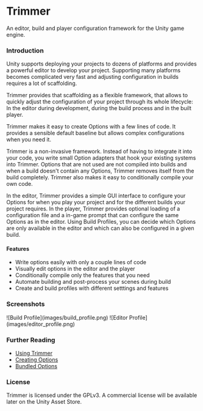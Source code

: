 # Trimmer

An editor, build and player configuration framework for the Unity game engine.

### Introduction

Unity supports deploying your projects to dozens of platforms and provides a powerful editor to develop your project. Supporting many platforms becomes complicated very fast and adjusting configuration in builds requires a lot of scaffolding.

Trimmer provides that scaffolding as a flexible framework, that allows to quickly adjust the configuration of your project through its whole lifecycle: In the editor during development, during the build process and in the built player.

Trimmer makes it easy to create Options with a few lines of code. It provides a sensible default baseline but allows complex configurations when you need it.

Trimmer is a non-invasive framework. Instead of having to integrate it into your code, you write small Option adapters that hook your existing systems into Trimmer. Options that are not used are not compiled into builds and when a build doesn't contain any Options, Trimmer removes itself from the build completely. Trimmer also makes it easy to conditionally compile your own code.

In the editor, Trimmer provides a simple GUI interface to configure your Options for when you play your project and for the different builds your project requires. In the player, Trimmer provides optional loading of a configuration file and a in-game prompt that can configure the same Options as in the editor. Using Build Profiles, you can decide which Options are only available in the editor and which can also be configured in a given build.

#### Features
* Write options easily with only a couple lines of code
* Visually edit options in the editor and the player
* Conditionally compile only the features that you need
* Automate building and post-process your scenes during build
* Create and build profiles with different setttings and features

### Screenshots
<span class="screenshots">
![Build Profile](images/build_profile.png) 
![Editor Profile](images/editor_profile.png)
</span>

### Further Reading
* [Using Trimmer](manual/using_trimmer.md)
* [Creating Options](manual/creating_options.md)
* [Bundled Options](manual/bundled_options.md)

### License
Trimmer is licensed under the GPLv3. A commercial license will be available later on the Unity Asset Store.